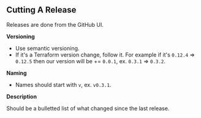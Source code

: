 ## Cutting A Release
Releases are done from the GitHub UI.

**Versioning**

* Use semantic versioning.
* If it's a Terraform version change, follow it. For example if it's `0.12.4` => `0.12.5` then our version will be += `0.0.1`, ex. `0.3.1` => `0.3.2`.

**Naming**

* Names should start with `v`, ex. `v0.3.1`.

**Description**

Should be a bulletted list of what changed since the last release.
